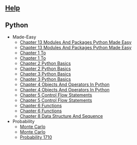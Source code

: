 
## [Help](/help.py)

## Python
  * Made-Easy
    * [Chapter 13 Modules And Packages Python Made Easy](python/made-easy/chapter_13_modules_and_packages_python_made_easy.ipynb)
    * [Chapter 13 Modules And Packages Python Made Easy](python/made-easy/chapter_13_modules_and_packages_python_made_easy.py)
    * [Chapter 1 To ](python/made-easy/chapter_1_to_.ipynb)
    * [Chapter 1 To ](python/made-easy/chapter_1_to_.py)
    * [Chapter 2 Python Basics](python/made-easy/chapter_2_python_basics.ipynb)
    * [Chapter 2 Python Basics](python/made-easy/chapter_2_python_basics.py)
    * [Chapter 3 Python Basics](python/made-easy/chapter_3_python_basics.ipynb)
    * [Chapter 3 Python Basics](python/made-easy/chapter_3_python_basics.py)
    * [Chapter 4 Objects And Operators In Python](python/made-easy/chapter_4_objects_and_operators_in_python.ipynb)
    * [Chapter 4 Objects And Operators In Python](python/made-easy/chapter_4_objects_and_operators_in_python.py)
    * [Chapter 5 Control Flow Statements](python/made-easy/chapter_5_control_flow_statements.ipynb)
    * [Chapter 5 Control Flow Statements](python/made-easy/chapter_5_control_flow_statements.py)
    * [Chapter 6 Functions](python/made-easy/chapter_6_functions.ipynb)
    * [Chapter 6 Functions](python/made-easy/chapter_6_functions.py)
    * [Chapter 8 Data Structure And Sequence](python/made-easy/chapter_8_data_structure_and_sequence.ipynb)
  * Probability
    * [Monte Carlo](python/probability/monte_carlo.ipynb)
    * [Monte Carlo](python/probability/monte_carlo.py)
    * [Probability 1710](python/probability/probability_1710.py)
